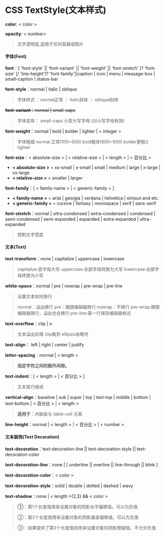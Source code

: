 # CSS TextStyle(文本样式)
**color**: < color >

**opacity**: < number>

> 文字透明度,适用于任何容器或图片



#### 字体(Font)

**font**：[ 'font-style' || 'font-variant' || 'font-weight' || 'font-stretch' ]? 'font-size' [/ 'line-height']? 'font-family']|caption | icon | menu | message-box | small-caption | status-bar

**font-style**：normal | italic | oblique

> 字体样式 ：normal正常 ｜ italic斜体 ｜ oblique斜体

~~**font-variant**：normal | small-caps~~

> 字体变体： small-caps 小型大写字母 (对小写字母有效)

**font-weight**：normal | bold | bolder | lighter | < integer >

> 字体粗细 normal 正常(100~500) bold粗体(600~900) bolder更粗() lighter

**font-size**：< absolute-size > | < relative-size > | < length > | < 百分比 >

- **< absolute-size >** = xx-small | x-small | small | medium | large | x-large | xx-large
- **< relative-size >** = smaller | larger

**font-family**：[ < family-name > | < generic-family > ]

- **< family-name >** = arial | georgia | verdana | helvetica | simsun and etc.
- **< generic-family >** = cursive | fantasy | monospace | serif | sans-serif

**font-stretch**：normal | ultra-condensed | extra-condensed | condensed | semi-condensed | semi-expanded | expanded | extra-expanded | ultra-expanded

> 控制文字宽度



#### 文本(Text)

**text-transform**：none | capitalize | uppercase | lowercase 

> capitalize:首字母大写
> uppercase:全部字母转换为大写
> lowercase:全部字母转换为小写

**white-space**：normal | pre | nowrap | pre-wrap | pre-line

> 设置文本如何换行
>
> normal：溢出换行
> pre：跟随编辑器换行
> nowrap：不换行
> pre-wrap:跟随编辑器换行，溢出也会换行
> pre-line:第一行保存编辑器格式

**text-overflow**：clip | n

> 文本溢出处理 	clip裁剪	ellipsis省略号

**text-align**： left | right | center | justify 

**letter-spacing**：normal | < length >

> **指定字符之间的额外间隙。** 

**text-indent**：[ < length > | < 百分比 > ]

> 文本首行缩进

**vertical-align**：baseline | sub | super | top | text-top | middle | bottom | text-bottom | < 百分比 > | < length >

> **适用于**：内联级与 table-cell 元素

**line-height**：normal | < length > | < 百分比 > | < number >



#### 文本装饰(Text Decoration)

**text-decoration**：text-decoration-line || text-decoration-style || text-decoration-color

**text-decoration-line**：none | [ underline || overline || line-through || blink ]

**text-decoration-color**：< color >

**text-decoration-style**：solid | double | dotted | dashed | wavy

**text-shadow**：none | < length >{2,3} && < color >

> **①**：第1个长度值用来设置对象的阴影水平偏移值。可以为负值
>
> ②：第2个长度值用来设置对象的阴影垂直偏移值。可以为负值
>
> ③：如果提供了第3个长度值则用来设置对象的阴影模糊值。不允许负值